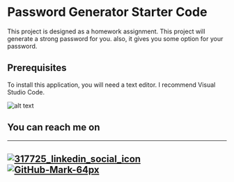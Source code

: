# Password Generator Starter Code
This project is designed as a homework assignment.
This project will generate a strong password for you. also, it gives you some option for your password.

## Prerequisites
To install this application, you will need a text editor. I recommend Visual Studio Code.

![alt text](https://github.com/asadi80.github.io/password-generator//blob/main/img.png?raw=true)

## You can reach me on
---
[![317725_linkedin_social_icon](https://user-images.githubusercontent.com/89751266/140631331-e97c3a6d-52f7-4d12-b38f-33ca5a2fad7d.png)][1]
[![GitHub-Mark-64px](https://user-images.githubusercontent.com/89751266/140631675-21779441-b105-4714-a99d-1785de17d460.png)][2]
---
[1]: https://www.linkedin.com/in/abdurraouf-sadi/
[2]: https://github.com/asadi80
